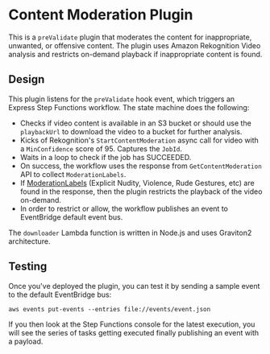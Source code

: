 # Content Moderation Plugin

This is a `preValidate` plugin that moderates the content for inappropriate, unwanted, or offensive content. The plugin uses Amazon Rekognition Video analysis and restricts on-demand playback if inappropriate content is found. 

## Design
This plugin listens for the `preValidate` hook event, which triggers an Express Step Functions workflow. The state machine does the following:
  - Checks if video content is available in an S3 bucket or should use the `playbackUrl` to download the video to a bucket for further analysis.
  - Kicks of Rekognition's `StartContentModeration` async call for video with a `MinConfidence` score of 95. Captures the `JobId`.
  - Waits in a loop to check if the job has SUCCEEDED.
  - On success, the workflow uses the response from `GetContentModeration` API to collect `ModerationLabels`.
  - If [ModerationLabels](https://docs.aws.amazon.com/rekognition/latest/dg/moderation.html#moderation-api) (Explicit Nudity, Violence, Rude Gestures, etc) are found in the response, then the plugin restricts the playback of the video on-demand.
  - In order to restrict or allow, the workflow publishes an event to EventBridge default event bus.

The `downloader` Lambda function is written in Node.js and uses Graviton2 architecture. 

## Testing
Once you've deployed the plugin, you can test it by sending a sample event to the default EventBridge bus:

`aws events put-events --entries file://events/event.json`

If you then look at the Step Functions console for the latest execution, you will see the series of tasks getting executed finally publishing an event with a payload.